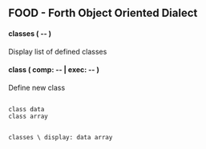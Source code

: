<h2>FOOD - Forth Object Oriented Dialect</h2>

<h4>classes ( -- )</h4>
<p>Display list of defined classes</p>


<h4>class ( comp: -- <class-name> | exec: -- )</h4>
<p>Define new class</p>
<code>
class data
class array
  
classes
  \ display: data array
</code>
